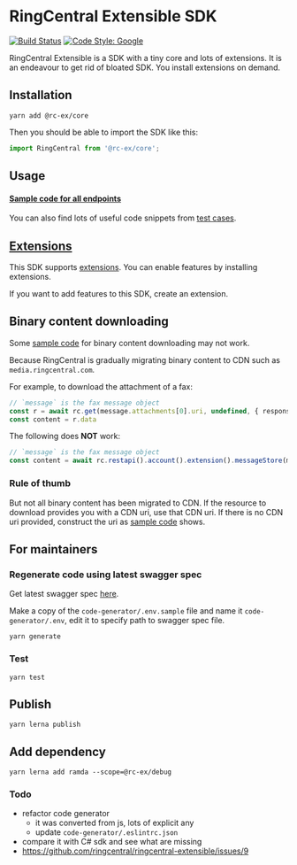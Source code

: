 # RingCentral Extensible SDK

[![Build Status](https://travis-ci.org/ringcentral/ringcentral-extensible.svg?branch=master)](https://travis-ci.org/ringcentral/ringcentral-extensible)
[![Code Style: Google](https://img.shields.io/badge/code%20style-google-blueviolet.svg)](https://github.com/google/gts)

RingCentral Extensible is a SDK with a tiny core and lots of extensions.
It is an endeavour to get rid of bloated SDK. You install extensions on demand.


## Installation

```
yarn add @rc-ex/core
```

Then you should be able to import the SDK like this:

```ts
import RingCentral from '@rc-ex/core';
```


## Usage

#### [Sample code for all endpoints](./samples.md)

You can also find lots of useful code snippets from [test cases](./test).


## [Extensions](./packages/extensions)

This SDK supports [extensions](./packages/extensions). You can enable features by installing extensions.

If you want to add features to this SDK, create an extension.


## Binary content downloading

Some [sample code](./samples.md) for binary content downloading may not work.

Because RingCentral is gradually migrating binary content to CDN such as `media.ringcentral.com`.

For example, to download the attachment of a fax:

```ts
// `message` is the fax message object
const r = await rc.get(message.attachments[0].uri, undefined, { responseType: 'arraybuffer' })
const content = r.data
```

The following does **NOT** work:

```ts
// `message` is the fax message object
const content = await rc.restapi().account().extension().messageStore(message.id).content(message.attachments[0].id).get()
```

### Rule of thumb

But not all binary content has been migrated to CDN.
If the resource to download provides you with a CDN uri, use that CDN uri.
If there is no CDN uri provided, construct the uri as [sample code](./samples.md) shows.


## For maintainers

### Regenerate code using latest swagger spec

Get latest swagger spec [here](https://github.com/ringcentral/RingCentral.Net/blob/master/code-generator/rc-platform.yml).

Make a copy of the `code-generator/.env.sample` file and name it `code-generator/.env`, edit it to specify path to swagger spec file.

```
yarn generate
```


### Test

```
yarn test
```


## Publish

```
yarn lerna publish
```


## Add dependency

```
yarn lerna add ramda --scope=@rc-ex/debug
```


### Todo

- refactor code generator
    - it was converted from js, lots of explicit any
    - update `code-generator/.eslintrc.json`
- compare it with C# sdk and see what are missing
- https://github.com/ringcentral/ringcentral-extensible/issues/9
